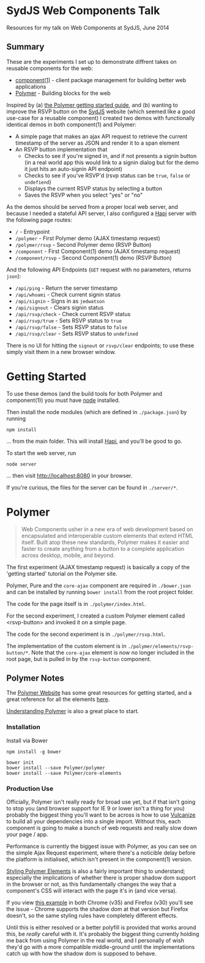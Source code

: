 SydJS Web Components Talk
=========================

Resources for my talk on Web Components at SydJS, June 2014

## Summary

These are the experiments I set up to demonstrate diffrent takes on reusable components for the web:

* [component(1)](https://github.com/component/component) - client package management for building better web applications
* [Polymer](http://www.polymer-project.org) - Building blocks for the web

Inspired by (a) [the Polymer getting started guide](http://www.polymer-project.org/docs/start/usingelements.html), and (b) wanting to improve the RSVP button on the [SydJS](http://www.sydjs.com) website (which seemed like a good use-case for a reusable component) I created two demos with functionally identical demos in both component(1) and Polymer:

* A simple page that makes an ajax API request to retrieve the current timestamp of the server as JSON and render it to a span element
* An RSVP button implementation that
	* Checks to see if you're signed in, and if not presents a signin button (in a real world app this would link to a signin dialog but for the demo it just hits an auto-signin API endpoint)
	* Checks to see if you've RSVP'd (rsvp status can be `true`, `false` or `undefiend`)
	* Displays the current RSVP status by selecting a button
	* Saves the RSVP when you select "yes" or "no"

As the demos should be served from a proper local web server, and because I needed a stateful API server, I also configured a [Hapi](http://hapijs.com) server with the following page routes:

* `/` - Entrypoint
* `/polymer` - First Polymer demo (AJAX timestamp request)
* `/polymer/rsvp` - Second Polymer demo (RSVP Button)
* `/component` - First Component(1) demo (AJAX timestamp request)
* `/component/rsvp` - Second Component(1) demo (RSVP Button)

And the following API Endpoints (`GET` request with no parameters, returns `json`):

* `/api/ping` - Return the server timestamp
* `/api/whoami` - Check current signin status
* `/api/signin` - Signs in as `jedwatson`
* `/api/signout` - Clears signin status
* `/api/rsvp/check` - Check current RSVP status
* `/api/rsvp/true` - Sets RSVP status to `true`
* `/api/rsvp/false` - Sets RSVP status to `false`
* `/api/rsvp/clear` - Sets RSVP status to `undefined`

There is no UI for hitting the `signout` or `rsvp/clear` endpoints; to use these simply visit them in a new browser window.

# Getting Started

To use these demos (and the build tools for both Polymer and component(1)) you must have [node](http://nodejs.org/) installed.

Then install the node modules (which are defined in `./package.json`) by running

	npm install

... from the main folder. This will install [Hapi](http://hapijs.com), and you'll be good to go.

To start the web server, run

	node server

... then visit [http://localhost:8080](http://localhost:8080) in your browser.

If you're curious, the files for the server can be found in `./server/*`.

# Polymer

> Web Components usher in a new era of web development based on encapsulated and interoperable custom elements that extend HTML itself. Built atop these new standards, Polymer makes it easier and faster to create anything from a button to a complete application across desktop, mobile, and beyond.

The first experiment (AJAX timestamp request) is basically a copy of the 'getting started' tutorial on the Polymer site.

Polymer, Pure and the `core-ajax` component are required in `./bower.json` and can be installed by running `bower install` from the root project folder.

The code for the page itself is in `./polymer/index.html`.

For the second experiment, I created a custom Polymer element called &lt;rsvp-button&gt; and invoked it on a simple page.

The code for the second experiment is in `./polymer/rsvp.html`.

The implementation of the custom element is in `./polymer/elements/rsvp-button/*`. Note that the `core-ajax` element is now no longer included in the root page, but is pulled in by the `rsvp-button` component.

## Polymer Notes

The [Polymer Website](http://www.polymer-project.org/) has some great resources for getting started, and a great reference for all the elements [here](http://www.polymer-project.org/docs/elements/).

[Understanding Polymer](http://www.polymer-project.org/docs/start/everything.html) is also a great place to start.

### Installation

Install via Bower

	npm install -g bower
	
	bower init
	bower install --save Polymer/polymer
	bower install --save Polymer/core-elements

### Production Use

Officially, Polymer isn't really ready for broad use yet, but if that isn't going to stop you (and browser support for IE 9 or lower isn't a thing for you) probably the biggest thing you'll want to be across is how to use [Vulcanize](http://www.polymer-project.org/articles/concatenating-web-components.html) to build all your dependencies into a single import. Without this, each component is going to make a bunch of web requests and really slow down your page / app.

Performance is currently the biggest issue with Polymer, as you can see on the simple Ajax Request experiment, where there's a noticible delay before the platform is initialised, which isn't present in the component(1) version.

[Styling Polymer Elements](http://www.polymer-project.org/articles/styling-elements.html) is also a fairly important thing to understand; especially the implications of whether there is proper shadow dom support in the browser or not, as this fundamentally changes the way that a component's CSS will interact with the page it's in (and vice versa).

If you view [this example](http://www.polymer-project.org/articles/styling-elements.html#style-distributed) in both Chrome (v35) and Firefox (v30) you'll see the issue - Chrome supports the shadow dom at that version but Firefox doesn't, so the same styling rules have completely different effects.

Until this is either resolved or a better polyfill is provided that works around this, be *really* careful with it. It's probably the biggest thing currently holding me back from using Polymer in the real world, and I personally of wish they'd go with a more compatible middle-ground until the implementations catch up with how the shadow dom is supposed to behave.
